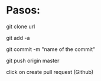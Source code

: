 <h1>Pasos:</h1>
<p>git clone url</p>
<p>git add -a</p>
<p>git commit -m "name of the commit"</p>
<p>git push origin master</p>
<p>click on create pull request (Github)</p>